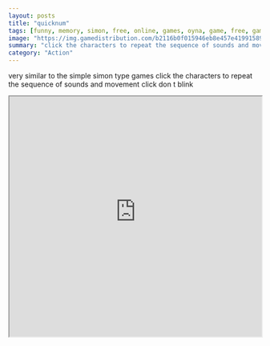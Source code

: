 ```yaml
---
layout: posts
title: "quicknum"
tags: [funny, memory, simon, free, online, games, oyna, game, free, games, play, play, games]
image: "https://img.gamedistribution.com/b2116b0f015946eb8e457e41991589bf.jpg"
summary: "click the characters to repeat the sequence of sounds and movement  free online games oyna game free games play play games"
category: "Action"
---
```


very similar to the simple simon type games click the characters to repeat the sequence of sounds and movement click don t blink

<iframe width="100%" height="480px;" src="https://html5.gamedistribution.com/b2116b0f015946eb8e457e41991589bf/"></iframe>